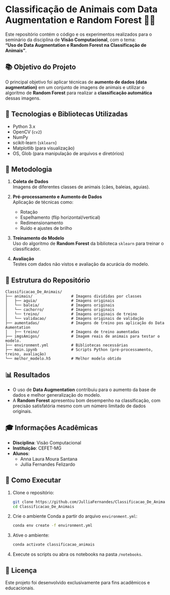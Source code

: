 # Classificação de Animais com Data Augmentation e Random Forest 🐾🌲

Este repositório contém o código e os experimentos realizados para o seminário da disciplina de **Visão Computacional**, com o tema:  
**“Uso de Data Augmentation e Random Forest na Classificação de Animais”**.

## 📚 Objetivo do Projeto

O principal objetivo foi aplicar técnicas de **aumento de dados (data augmentation)** em um conjunto de imagens de animais e utilizar o algoritmo de **Random Forest** para realizar a **classificação automática** dessas imagens.

## 🧠 Tecnologias e Bibliotecas Utilizadas

- Python 3.x  
- OpenCV (`cv2`)
- NumPy
- scikit-learn (`sklearn`)
- Matplotlib (para visualização)
- OS, Glob (para manipulação de arquivos e diretórios)

## 🔬 Metodologia

1. **Coleta de Dados**  
   Imagens de diferentes classes de animais (cães, baleias, aguias).

2. **Pré-processamento e Aumento de Dados**  
   Aplicação de técnicas como:
   - Rotação
   - Espelhamento (flip horizontal/vertical)
   - Redimensionamento
   - Ruído e ajustes de brilho

3. **Treinamento do Modelo**  
   Uso do algoritmo de **Random Forest** da biblioteca `sklearn` para treinar o classificador.

4. **Avaliação**  
   Testes com dados não vistos e avaliação da acurácia do modelo.

## 📁 Estrutura do Repositório

```
Classificacao_De_Animais/
├── animais/                 # Imagens divididas por classes
│   ├── aguia/               # Imagens originais
│   └── baleia/              # Imagens originais
│   └── cachorro/            # Imagens originais
│   └── treino/              # Imagens originais de treino
│   └── validacao/           # Imagens originais de validação
├── aumentadas/              # Imagens de treino pos aplicação do Data Aumentation
│   ├── treino/              # Imagens de treino aumentadas
├── imgsAmigos/              # Imagem reais de animais para testar o modelo.
├── environment.yml          # Bibliotecas necessárias
├── main.ipynb               # Scripts Python (pré-processamento, treino, avaliação)
└── melhor_modelo.h5         # Melhor modelo obtido
```

## 📊 Resultados

- O uso de **Data Augmentation** contribuiu para o aumento da base de dados e melhor generalização do modelo.
- A **Random Forest** apresentou bom desempenho na classificação, com precisão satisfatória mesmo com um número limitado de dados originais.

## 🎓 Informações Acadêmicas

- **Disciplina**: Visão Computacional  
- **Instituição**: CEFET-MG  
- **Alunos**:
  - Anna Laura Moura Santana
  - Jullia Fernandes Felizardo

## 🚀 Como Executar

1. Clone o repositório:
   ```bash
   git clone https://github.com/JulliaFernandes/Classificacao_De_Animais.git
   cd Classificacao_De_Animais
   ```

2. Crie o ambiente Conda a partir do arquivo `environment.yml`:
   ```bash
   conda env create -f environment.yml
   ```

3. Ative o ambiente:
   ```bash
   conda activate classificacao_animais
   ```

4. Execute os scripts ou abra os notebooks na pasta `/notebooks`.

## 📝 Licença

Este projeto foi desenvolvido exclusivamente para fins acadêmicos e educacionais.
